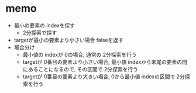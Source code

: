 # memo

- 最小の要素の indexを探す
  - 2分探索で探す
- targetが最小の要素より小さい場合 falseを返す
- 場合分け
  - 最小値の indexが 0の場合, 通常の 2分探索を行う
  - targetが 0番目の要素より小さい場合, 最小値 indexから末尾の要素の間にあることになるので, その区間で 2分探索を行う
  - targetが 0番目の要素より大きい場合, 0から最小値 indexの区間で 2分探索を行う
